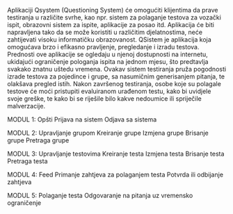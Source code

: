 Aplikaciji Qsystem (Questioning System) će omogućiti klijentima da prave testiranja u različite svrhe, kao npr. sistem za polaganje testova za vozački ispit, obrazovni sistem za ispite, aplikacije za posao itd. Aplikacija će biti napravljena tako da se može koristiti u različitim djelatnostima, neće zahtijevati visoku informatičku obrazovanost.
QSistem je aplikacija koja omogućava brzo i efikasno pravljenje, pregledanje i izradu testova. Prednosti ove aplikacije se ogledaju u njenoj dostupnosti na internetu, ukidajući ograničenje pologanja ispita na jednom mjesu, što predtavlja svakako znatnu uštedu vremena. Ovakav sistem testiranja pruža pogodnosti izrade testova za pojedince i grupe, sa nasumičnim generisanjem pitanja, te olakšava pregled istih. Nakon završenog testiranja, osobe koje su polagale testove će moći pristupiti evaluiranom urađenom testu, kako bi uvidjele svoje greške, te kako bi se riješile bilo kakve nedoumice ili spriječile malverzacije.

MODUL 1: Opšti 
Prijava na sistem
Odjava sa sistema

MODUL 2: Upravljanje grupom 
Kreiranje grupe 
Izmjena grupe 
Brisanje grupe 
Pretraga grupe

MODUL 3: Upravljanje testovima 
Kreiranje testa 
Izmjena testa 
Brisanje testa 
Pretraga testa

MODUL 4: Feed 
Primanje zahtjeva za polaganjem testa 
Potvrda ili odbijanje zahtjeva

MODUL 5: Polaganje testa 
Odgovaranje na pitanja uz vremensko ograničenje
